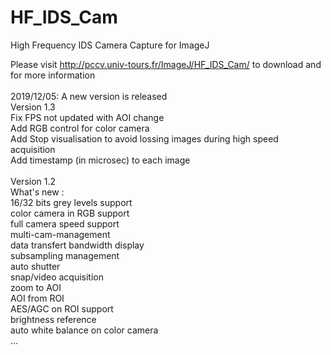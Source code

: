 # HF_IDS_Cam
High Frequency IDS Camera Capture for ImageJ

Please visit http://pccv.univ-tours.fr/ImageJ/HF_IDS_Cam/ to download and for more information<br>
<br>
2019/12/05: A new version is released <br>
Version 1.3 <br>
  Fix FPS not updated with AOI change <br>
	Add RGB control for color camera <br>
	Add Stop visualisation to avoid lossing images during high speed acquisition <br>
	Add timestamp (in microsec) to each image<br>
 <br>
Version 1.2 <br>
What's new :<br>
  16/32 bits grey levels support<br>
  color camera in RGB support<br>
  full camera speed support<br>
  multi-cam-management<br>
  data transfert bandwidth display<br>
  subsampling management<br>
  auto shutter<br>
  snap/video acquisition<br>
  zoom to AOI<br>
  AOI from ROI<br>
  AES/AGC on ROI support<br>
  brightness reference<br>
  auto white balance on color camera<br>
  ...
